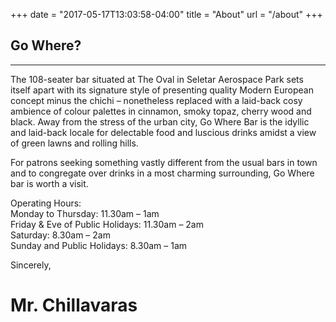 +++
date = "2017-05-17T13:03:58-04:00"
title = "About"
url = "/about"
+++

## Go Where?

---

The 108-seater bar situated at The Oval in Seletar Aerospace Park sets itself apart with its signature style of presenting quality Modern European concept minus the chichi – nonetheless replaced with a laid-back cosy ambience of colour palettes in cinnamon, smoky topaz, cherry wood and black. Away from the stress of the urban city, Go Where Bar is the idyllic and laid-back locale for delectable food and luscious drinks amidst a view of green lawns and rolling hills.

For patrons seeking something vastly different from the usual bars in town and to congregate over drinks in a most charming surrounding, Go Where bar is worth a visit.

Operating Hours:<br/> Monday to Thursday: 11.30am – 1am<br/> Friday & Eve of Public Holidays: 11.30am – 2am<br/> Saturday: 8.30am – 2am<br/> Sunday and Public Holidays: 8.30am – 1am

Sincerely,
# Mr. Chillavaras
